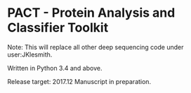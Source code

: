 # PACT - Protein Analysis and Classifier Toolkit

Note: This will replace all other deep sequencing code under user:JKlesmith.

Written in Python 3.4 and above.

Release target: 2017.12
Manuscript in preparation.
